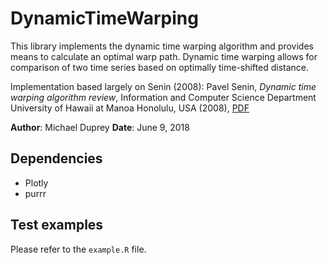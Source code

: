 # DynamicTimeWarping

This library implements the dynamic time warping algorithm and provides means to calculate an optimal warp path. Dynamic time warping allows for comparison of two time series based on optimally time-shifted distance.

Implementation based largely on Senin (2008):
Pavel Senin, _Dynamic time warping algorithm review_, Information and Computer Science Department University of Hawaii at Manoa Honolulu, USA (2008), [PDF](http://citeseerx.ist.psu.edu/viewdoc/download?doi=10.1.1.465.4905&rep=rep1&type=pdf)

**Author**: Michael Duprey
**Date**: June 9, 2018

## Dependencies
* Plotly
* purrr

## Test examples

Please refer to the `example.R` file.
